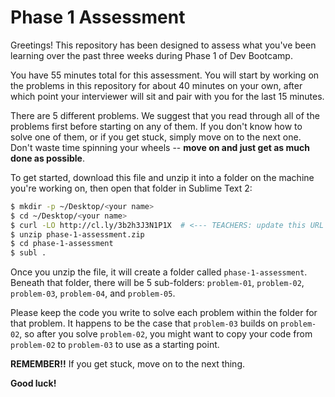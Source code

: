 Phase 1 Assessment
==================

Greetings! This repository has been designed to assess what you've been learning over the past three weeks during Phase 1 of Dev Bootcamp.

You have 55 minutes total for this assessment. You will start by working on the problems in this repository for about 40 minutes on your own, after which point your interviewer will sit and pair with you for the last 15 minutes. 

There are 5 different problems. We suggest that you read through all of the problems first before starting on any of them. If you don't know how to solve one of them, or if you get stuck, simply move on to the next one. Don't waste time spinning your wheels -- **move on and just get as much done as possible**.

To get started, download this file and unzip it into a folder on the machine you're working on, then open that folder in Sublime Text 2:

```bash
$ mkdir -p ~/Desktop/<your name>
$ cd ~/Desktop/<your name>
$ curl -LO http://cl.ly/3b2h3J3N1P1X  # <--- TEACHERS: update this URL if the repo changes!
$ unzip phase-1-assessment.zip
$ cd phase-1-assessment
$ subl .
```

Once you unzip the file, it will create a folder called `phase-1-assessment`. Beneath that folder, there will be 5 sub-folders: `problem-01`, `problem-02`, `problem-03`, `problem-04`, and `problem-05`.

Please keep the code you write to solve each problem within the folder for that problem. It happens to be the case that `problem-03` builds on `problem-02`, so after you solve `problem-02`, you might want to copy your code from `problem-02` to `problem-03` to use as a starting point.

**REMEMBER!!** If you get stuck, move on to the next thing.

**Good luck!**
